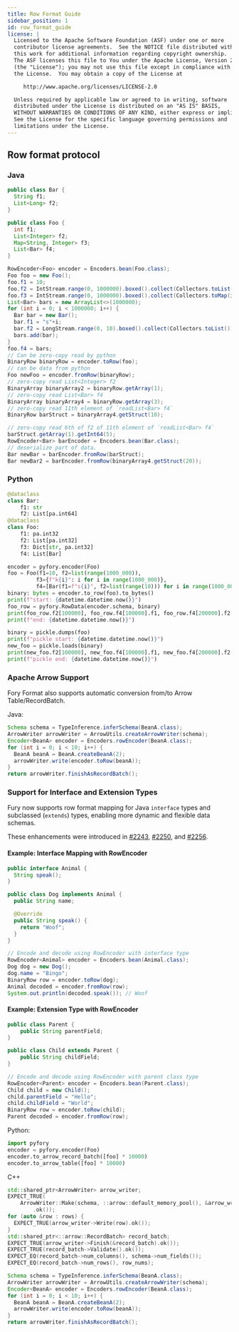 ```yaml
---
title: Row Format Guide
sidebar_position: 1
id: row_format_guide
license: |
  Licensed to the Apache Software Foundation (ASF) under one or more
  contributor license agreements.  See the NOTICE file distributed with
  this work for additional information regarding copyright ownership.
  The ASF licenses this file to You under the Apache License, Version 2.0
  (the "License"); you may not use this file except in compliance with
  the License.  You may obtain a copy of the License at

     http://www.apache.org/licenses/LICENSE-2.0

  Unless required by applicable law or agreed to in writing, software
  distributed under the License is distributed on an "AS IS" BASIS,
  WITHOUT WARRANTIES OR CONDITIONS OF ANY KIND, either express or implied.
  See the License for the specific language governing permissions and
  limitations under the License.
---
```


## Row format protocol

### Java

```java
public class Bar {
  String f1;
  List<Long> f2;
}

public class Foo {
  int f1;
  List<Integer> f2;
  Map<String, Integer> f3;
  List<Bar> f4;
}

RowEncoder<Foo> encoder = Encoders.bean(Foo.class);
Foo foo = new Foo();
foo.f1 = 10;
foo.f2 = IntStream.range(0, 1000000).boxed().collect(Collectors.toList());
foo.f3 = IntStream.range(0, 1000000).boxed().collect(Collectors.toMap(i -> "k"+i, i->i));
List<Bar> bars = new ArrayList<>(1000000);
for (int i = 0; i < 1000000; i++) {
  Bar bar = new Bar();
  bar.f1 = "s"+i;
  bar.f2 = LongStream.range(0, 10).boxed().collect(Collectors.toList());
  bars.add(bar);
}
foo.f4 = bars;
// Can be zero-copy read by python
BinaryRow binaryRow = encoder.toRow(foo);
// can be data from python
Foo newFoo = encoder.fromRow(binaryRow);
// zero-copy read List<Integer> f2
BinaryArray binaryArray2 = binaryRow.getArray(1);
// zero-copy read List<Bar> f4
BinaryArray binaryArray4 = binaryRow.getArray(3);
// zero-copy read 11th element of `readList<Bar> f4`
BinaryRow barStruct = binaryArray4.getStruct(10);

// zero-copy read 6th of f2 of 11th element of `readList<Bar> f4`
barStruct.getArray(1).getInt64(5);
RowEncoder<Bar> barEncoder = Encoders.bean(Bar.class);
// deserialize part of data.
Bar newBar = barEncoder.fromRow(barStruct);
Bar newBar2 = barEncoder.fromRow(binaryArray4.getStruct(20));
```

### Python

```python
@dataclass
class Bar:
    f1: str
    f2: List[pa.int64]
@dataclass
class Foo:
    f1: pa.int32
    f2: List[pa.int32]
    f3: Dict[str, pa.int32]
    f4: List[Bar]

encoder = pyfory.encoder(Foo)
foo = Foo(f1=10, f2=list(range(1000_000)),
         f3={f"k{i}": i for i in range(1000_000)},
         f4=[Bar(f1=f"s{i}", f2=list(range(10))) for i in range(1000_000)])
binary: bytes = encoder.to_row(foo).to_bytes()
print(f"start: {datetime.datetime.now()}")
foo_row = pyfory.RowData(encoder.schema, binary)
print(foo_row.f2[100000], foo_row.f4[100000].f1, foo_row.f4[200000].f2[5])
print(f"end: {datetime.datetime.now()}")

binary = pickle.dumps(foo)
print(f"pickle start: {datetime.datetime.now()}")
new_foo = pickle.loads(binary)
print(new_foo.f2[100000], new_foo.f4[100000].f1, new_foo.f4[200000].f2[5])
print(f"pickle end: {datetime.datetime.now()}")
```

### Apache Arrow Support

Fory Format also supports automatic conversion from/to Arrow Table/RecordBatch.

Java:

```java
Schema schema = TypeInference.inferSchema(BeanA.class);
ArrowWriter arrowWriter = ArrowUtils.createArrowWriter(schema);
Encoder<BeanA> encoder = Encoders.rowEncoder(BeanA.class);
for (int i = 0; i < 10; i++) {
  BeanA beanA = BeanA.createBeanA(2);
  arrowWriter.write(encoder.toRow(beanA));
}
return arrowWriter.finishAsRecordBatch();
```

### Support for Interface and Extension Types

Fury now supports row format mapping for Java `interface` types and subclassed (`extends`) types, enabling more dynamic and flexible data schemas.

These enhancements were introduced in [#2243](https://github.com/apache/fury/pull/2243), [#2250](https://github.com/apache/fury/pull/2250), and [#2256](https://github.com/apache/fury/pull/2256).

#### Example: Interface Mapping with RowEncoder

```java
public interface Animal {
  String speak();
}

public class Dog implements Animal {
  public String name;

  @Override
  public String speak() {
    return "Woof";
  }
}

// Encode and decode using RowEncoder with interface type
RowEncoder<Animal> encoder = Encoders.bean(Animal.class);
Dog dog = new Dog();
dog.name = "Bingo";
BinaryRow row = encoder.toRow(dog);
Animal decoded = encoder.fromRow(row);
System.out.println(decoded.speak()); // Woof

```

#### Example: Extension Type with RowEncoder

```java
public class Parent {
    public String parentField;
}

public class Child extends Parent {
    public String childField;
}

// Encode and decode using RowEncoder with parent class type
RowEncoder<Parent> encoder = Encoders.bean(Parent.class);
Child child = new Child();
child.parentField = "Hello";
child.childField = "World";
BinaryRow row = encoder.toRow(child);
Parent decoded = encoder.fromRow(row);

```

Python:

```python
import pyfory
encoder = pyfory.encoder(Foo)
encoder.to_arrow_record_batch([foo] * 10000)
encoder.to_arrow_table([foo] * 10000)
```

C++

```c++
std::shared_ptr<ArrowWriter> arrow_writer;
EXPECT_TRUE(
    ArrowWriter::Make(schema, ::arrow::default_memory_pool(), &arrow_writer)
        .ok());
for (auto &row : rows) {
  EXPECT_TRUE(arrow_writer->Write(row).ok());
}
std::shared_ptr<::arrow::RecordBatch> record_batch;
EXPECT_TRUE(arrow_writer->Finish(&record_batch).ok());
EXPECT_TRUE(record_batch->Validate().ok());
EXPECT_EQ(record_batch->num_columns(), schema->num_fields());
EXPECT_EQ(record_batch->num_rows(), row_nums);
```

```java
Schema schema = TypeInference.inferSchema(BeanA.class);
ArrowWriter arrowWriter = ArrowUtils.createArrowWriter(schema);
Encoder<BeanA> encoder = Encoders.rowEncoder(BeanA.class);
for (int i = 0; i < 10; i++) {
  BeanA beanA = BeanA.createBeanA(2);
  arrowWriter.write(encoder.toRow(beanA));
}
return arrowWriter.finishAsRecordBatch();
```
